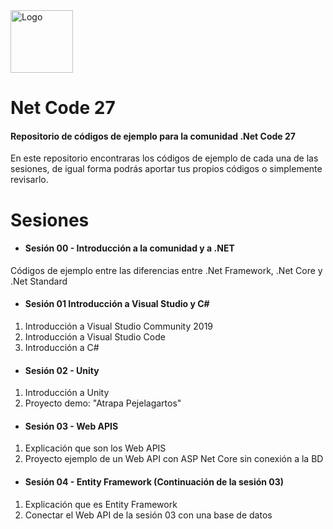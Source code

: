 <img src="https://raw.githubusercontent.com/noriammx/netcode27/master/assets/logo.png" alt="Logo" width="100">

# Net Code 27 

#### Repositorio de códigos de ejemplo para la comunidad .Net Code 27 

En este repositorio encontraras los códigos de ejemplo de cada una de las sesiones, de igual forma podrás aportar tus propios códigos o simplemente revisarlo.

# Sesiones

- #### Sesión 00 - Introducción a la comunidad y a .NET
Códigos de ejemplo entre las diferencias entre .Net Framework, .Net Core y .Net Standard

- #### Sesión 01 Introducción a Visual Studio y C#
1. Introducción a Visual Studio Community 2019
2. Introducción a Visual Studio Code
3. Introducción a C#

- #### Sesión 02 - Unity
1. Introducción a Unity
2. Proyecto demo: "Atrapa Pejelagartos"

- #### Sesión 03 - Web APIS
1. Explicación que son los Web APIS
2. Proyecto ejemplo de un Web API con ASP Net Core sin conexión a la BD

- #### Sesión 04 - Entity Framework (Continuación de la sesión 03)
1. Explicación que es Entity Framework
2. Conectar el Web API de la sesión 03 con una base de datos




